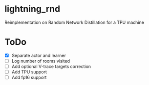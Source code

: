 # lightning_rnd

Reimplementation on Random Network Distillation for a TPU machine

# ToDo

- [x] Separate actor and learner
- [ ] Log number of rooms visited
- [ ] Add optional V-trace targets correction
- [ ] Add TPU support
- [ ] Add fp16 support 
